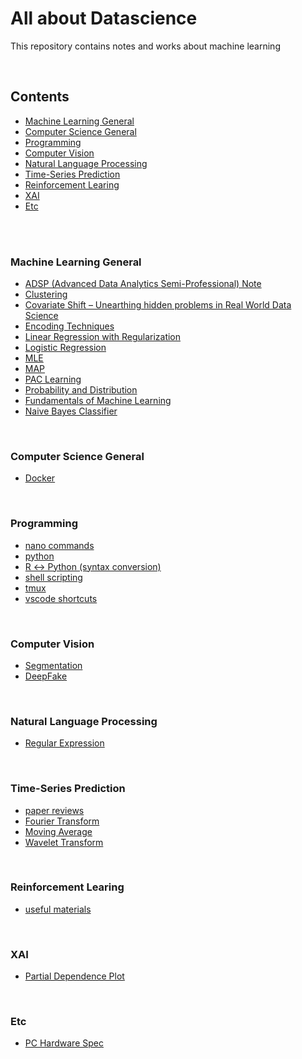 # All about Datascience

This repository contains notes and works about machine learning

<br>

## Contents

* [Machine Learning General](#machine-learning-general)
* [Computer Science General](#Computer-Science-General)
* [Programming](#Programming)
* [Computer Vision](#computer-vision)
* [Natural Language Processing](#natural-language-processing)
* [Time-Series Prediction](#Time-Series-Prediction)
* [Reinforcement Learing](#Reinforcement-Learing)
* [XAI](#XAI)
* [Etc](#Etc)
<!-- * [Recommender System](#recommender-system) -->

<br>
<br>

### Machine Learning General 
- [ADSP (Advanced Data Analytics Semi-Professional) Note](https://www.notion.so/saewonyang/ADSP-68a38dd3556b4a0a87fc4cbb953374ef)
- [Clustering](https://www.notion.so/saewonyang/Clustering-05282a69f35047c6aea2ea1ab8b2c685)
- [Covariate Shift – Unearthing hidden problems in Real World Data Science](https://www.notion.so/saewonyang/Covariate-Shift-Unearthing-hidden-problems-in-Real-World-Data-Science-793c82672d4a430b89fadca059ef8c77)
- [Encoding Techniques](https://www.notion.so/saewonyang/Encoding-Techniques-67db9e49f7f34ba7ae0a78cc1fb711fb)
- [Linear Regression with Regularization](https://www.notion.so/saewonyang/Linear-Regression-with-Regularization-38e891f1907840389deb7a81ee5f447a#804741d58b7d4f56907308e320d41dec)
- [Logistic Regression](https://www.notion.so/saewonyang/Logistic-Regression-a2c005161b0b4ba7b05cd31f256bd5de)
- [MLE](https://www.notion.so/saewonyang/Maximum-Likelihood-Estimation-904a8fecf7a34202bcbbff39397fa824)
- [MAP](https://www.notion.so/saewonyang/Maximum-Posterior-Estimation-a4e7cc5d83ff4d1387a303d2cf1f93fd)
- [PAC Learning](https://www.notion.so/saewonyang/PAC-Learning-a82eaf1025e3400bb70b30d3f7bca24b)
- [Probability and Distribution](https://www.notion.so/saewonyang/Probability-and-Distribution-999a88bc873c4aed8ec84cf3542241aa)
- [Fundamentals of Machine Learning](https://www.notion.so/saewonyang/Fundamentals-of-Machine-Learning-a4388392a33141d69955dc199889c270)
- [Naive Bayes Classifier](https://www.notion.so/saewonyang/Naive-Bayes-Classifier-65d4c600bd6d403b82b20233e15ae60d)

<br>


### Computer Science General

- [Docker](https://www.notion.so/saewonyang/Docker-2f80528525cf4ac799d7a6508afd5323)

<br>


### Programming

- [nano commands](https://www.notion.so/saewonyang/Nano-Commands-96920c270a10402f85d4dee2eecb45b2)
- [python](https://www.notion.so/saewonyang/Python-521c1a4416dc477c847dc19a00bcd18f)
- [R ↔ Python (syntax conversion)](https://www.notion.so/saewonyang/R-Python-syntax-conversion-2cff751f182c486887a13e4b5ecdeb5c)
- [shell scripting](https://www.notion.so/saewonyang/Shell-Scripting-0c2375278d88481bb2306e3dbf5dd00b)
- [tmux](https://www.notion.so/saewonyang/tmux-5f452acd1ece48e78d28b61356b9dd1b)
- [vscode shortcuts](https://www.notion.so/saewonyang/vscode-a10fdd210ce74418a9fa45d6b9fa7b0c)

<br>


### Computer Vision

- [Segmentation](https://www.notion.so/saewonyang/Segmentation-4029f1bd18e2412abf85ab823b076ae3)
- [DeepFake](https://www.notion.so/saewonyang/DeepFake-6d00def61f9848e0896a616014b81903)

<br>

### Natural Language Processing

- [Regular Expression](https://www.notion.so/saewonyang/Regular-Expression-5de9b0ba09dc49208ea4c4dd945f242a)


<br>

### Time-Series Prediction
- [paper reviews](https://www.notion.so/saewonyang/papers-2fb144c4a63a440ba32f6428bb4ecf4d)
- [Fourier Transform](https://www.notion.so/saewonyang/Fourier-Transforms-c07eb224248a425ab65dc69452e2ebc1)
- [Moving Average](https://www.notion.so/saewonyang/Moving-Average-1dde4db5719b4b4c8c58326146979b09)
- [Wavelet Transform](https://www.notion.so/saewonyang/Wavelet-Transform-3648403b8ae5434bbee6618b53c53b39)

<br>


<!-- ### Recommender System  -->


### Reinforcement Learing

- [useful materials](https://drive.google.com/drive/u/0/folders/1ggpMuVJzsOWB8BORK1OBvRQy7t4rosAm)

<br>

### XAI

- [Partial Dependence Plot](https://www.notion.so/saewonyang/Partial-Dependence-Plot-PDP-73272f0f50314ed790a78aac278244b0)

<br>

### Etc

- [PC Hardware Spec](https://www.notion.so/saewonyang/PC-Hardware-Spec-e29a255f7bda4af9a2a67769311e1fd5)